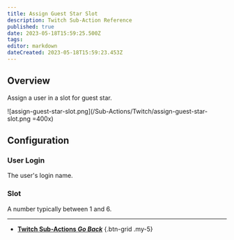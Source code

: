 ```yaml
---
title: Assign Guest Star Slot
description: Twitch Sub-Action Reference
published: true
date: 2023-05-18T15:59:25.500Z
tags: 
editor: markdown
dateCreated: 2023-05-18T15:59:23.453Z
---
```


## Overview
Assign a user in a slot for guest star.

![assign-guest-star-slot.png](/Sub-Actions/Twitch/assign-guest-star-slot.png =400x)

## Configuration
### User Login
The user's login name.

### Slot
A number typically between 1 and 6.

---

- [<i class="mdi mdi-chevron-left"></i>**Twitch Sub-Actions *Go Back***](/Sub-Actions/Twitch)
{.btn-grid .my-5}